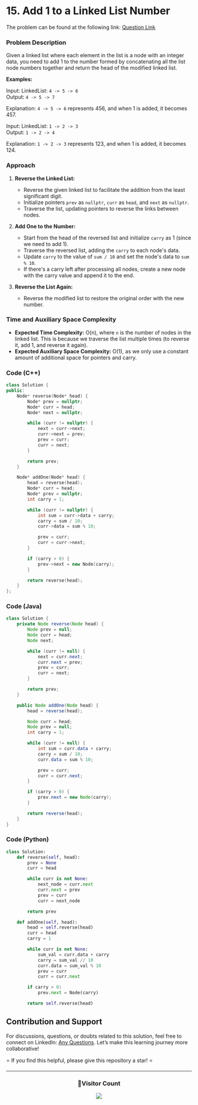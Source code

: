 # <b>15. Add 1 to a Linked List Number</b>

The problem can be found at the following link: [Question Link](https://www.geeksforgeeks.org/problems/add-1-to-a-number-represented-as-linked-list/1)

### Problem Description

Given a linked list where each element in the list is a node with an integer data, you need to add 1 to the number formed by concatenating all the list node numbers together and return the head of the modified linked list.

**Examples:**

Input: LinkedList: `4 -> 5 -> 6`  
Output: `4 -> 5 -> 7`

Explanation: `4 -> 5 -> 6` represents 456, and when 1 is added, it becomes 457.

Input: LinkedList: `1 -> 2 -> 3`  
Output: `1 -> 2 -> 4`

Explanation: `1 -> 2 -> 3` represents 123, and when 1 is added, it becomes 124.

### Approach

1. **Reverse the Linked List:**

   - Reverse the given linked list to facilitate the addition from the least significant digit.
   - Initialize pointers `prev` as `nullptr`, `curr` as `head`, and `next` as `nullptr`.
   - Traverse the list, updating pointers to reverse the links between nodes.

2. **Add One to the Number:**

   - Start from the head of the reversed list and initialize `carry` as 1 (since we need to add 1).
   - Traverse the reversed list, adding the `carry` to each node's data.
   - Update `carry` to the value of `sum / 10` and set the node's data to `sum % 10`.
   - If there's a carry left after processing all nodes, create a new node with the carry value and append it to the end.

3. **Reverse the List Again:**
   - Reverse the modified list to restore the original order with the new number.

### Time and Auxiliary Space Complexity

- **Expected Time Complexity:** O(n), where `n` is the number of nodes in the linked list. This is because we traverse the list multiple times (to reverse it, add 1, and reverse it again).
- **Expected Auxiliary Space Complexity:** O(1), as we only use a constant amount of additional space for pointers and carry.

### Code (C++)

```cpp
class Solution {
public:
    Node* reverse(Node* head) {
        Node* prev = nullptr;
        Node* curr = head;
        Node* next = nullptr;

        while (curr != nullptr) {
            next = curr->next;
            curr->next = prev;
            prev = curr;
            curr = next;
        }

        return prev;
    }

    Node* addOne(Node* head) {
        head = reverse(head);
        Node* curr = head;
        Node* prev = nullptr;
        int carry = 1;

        while (curr != nullptr) {
            int sum = curr->data + carry;
            carry = sum / 10;
            curr->data = sum % 10;

            prev = curr;
            curr = curr->next;
        }

        if (carry > 0) {
            prev->next = new Node(carry);
        }

        return reverse(head);
    }
};
```

### Code (Java)

```java
class Solution {
    private Node reverse(Node head) {
        Node prev = null;
        Node curr = head;
        Node next;

        while (curr != null) {
            next = curr.next;
            curr.next = prev;
            prev = curr;
            curr = next;
        }

        return prev;
    }

    public Node addOne(Node head) {
        head = reverse(head);

        Node curr = head;
        Node prev = null;
        int carry = 1;

        while (curr != null) {
            int sum = curr.data + carry;
            carry = sum / 10;
            curr.data = sum % 10;

            prev = curr;
            curr = curr.next;
        }

        if (carry > 0) {
            prev.next = new Node(carry);
        }

        return reverse(head);
    }
}
```

### Code (Python)

```python
class Solution:
    def reverse(self, head):
        prev = None
        curr = head

        while curr is not None:
            next_node = curr.next
            curr.next = prev
            prev = curr
            curr = next_node

        return prev

    def addOne(self, head):
        head = self.reverse(head)
        curr = head
        carry = 1

        while curr is not None:
            sum_val = curr.data + carry
            carry = sum_val // 10
            curr.data = sum_val % 10
            prev = curr
            curr = curr.next

        if carry > 0:
            prev.next = Node(carry)

        return self.reverse(head)
```

## Contribution and Support

For discussions, questions, or doubts related to this solution, feel free to connect on LinkedIn: [Any Questions](https://www.linkedin.com/in/patel-hetkumar-sandipbhai-8b110525a/). Let’s make this learning journey more collaborative!

⭐ If you find this helpful, please give this repository a star! ⭐

---

<div align="center">
  <h3><b>📍Visitor Count</b></h3>
</div>

<p align="center">
  <img src="https://profile-counter.glitch.me/Hunterdii/count.svg" />
</p>
